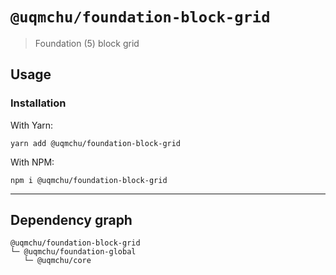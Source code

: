# `@uqmchu/foundation-block-grid`

> Foundation (5) block grid

## Usage

### Installation

With Yarn:
```shell
yarn add @uqmchu/foundation-block-grid
```

With NPM:
```shell
npm i @uqmchu/foundation-block-grid
```

---

## Dependency graph

```shell
@uqmchu/foundation-block-grid
└─ @uqmchu/foundation-global
   └─ @uqmchu/core
```